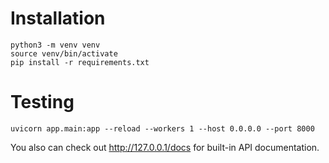 # Installation
```console
python3 -m venv venv
source venv/bin/activate
pip install -r requirements.txt
```
# Testing
```console
uvicorn app.main:app --reload --workers 1 --host 0.0.0.0 --port 8000
```
You also can check out http://127.0.0.1/docs for built-in API documentation.
